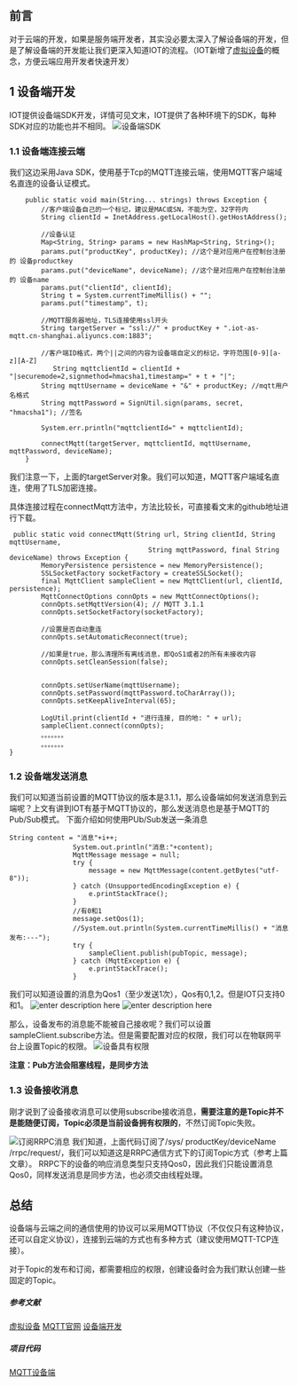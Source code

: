 
## 前言
对于云端的开发，如果是服务端开发者，其实没必要太深入了解设备端的开发，但是了解设备端的开发能让我们更深入知道IOT的流程。（IOT新增了[虚拟设备](https://help.aliyun.com/document_detail/88471.html?spm=a2c4g.11186623.2.16.fffb7411TJKJA7)的概念，方便云端应用开发者快速开发）


## 1 设备端开发
IOT提供设备端SDK开发，详情可见文末，IOT提供了各种环境下的SDK，每种SDK对应的功能也并不相同。
![设备端SDK](http://image.talkmoney.cn/2019-1-10/2019-1-10_阿里云-IOT平台开发-设备端开发（3）/1547088202708.png)


### 1.1 设备端连接云端
我们这边采用Java SDK，使用基于Tcp的MQTT连接云端，使用MQTT客户端域名直连的设备认证模式。

``` javas
    public static void main(String... strings) throws Exception {
        //客户端设备自己的一个标记，建议是MAC或SN，不能为空，32字符内
        String clientId = InetAddress.getLocalHost().getHostAddress();

        //设备认证
        Map<String, String> params = new HashMap<String, String>();
        params.put("productKey", productKey); //这个是对应用户在控制台注册的 设备productkey
        params.put("deviceName", deviceName); //这个是对应用户在控制台注册的 设备name
        params.put("clientId", clientId);
        String t = System.currentTimeMillis() + "";
        params.put("timestamp", t);

        //MQTT服务器地址，TLS连接使用ssl开头
        String targetServer = "ssl://" + productKey + ".iot-as-mqtt.cn-shanghai.aliyuncs.com:1883";

        //客户端ID格式，两个||之间的内容为设备端自定义的标记，字符范围[0-9][a-z][A-Z]
           String mqttclientId = clientId + "|securemode=2,signmethod=hmacsha1,timestamp=" + t + "|";
        String mqttUsername = deviceName + "&" + productKey; //mqtt用户名格式
        String mqttPassword = SignUtil.sign(params, secret, "hmacsha1"); //签名

        System.err.println("mqttclientId=" + mqttclientId);

        connectMqtt(targetServer, mqttclientId, mqttUsername, mqttPassword, deviceName);
    }
```
我们注意一下，上面的targetServer对象。我们可以知道，MQTT客户端域名直连，使用了TLS加密连接。


具体连接过程在connectMqtt方法中，方法比较长，可直接看文末的github地址进行下载。

``` javas
 public static void connectMqtt(String url, String clientId, String mqttUsername,
                                   String mqttPassword, final String deviceName) throws Exception {
        MemoryPersistence persistence = new MemoryPersistence();
        SSLSocketFactory socketFactory = createSSLSocket();
        final MqttClient sampleClient = new MqttClient(url, clientId, persistence);
        MqttConnectOptions connOpts = new MqttConnectOptions();
        connOpts.setMqttVersion(4); // MQTT 3.1.1
        connOpts.setSocketFactory(socketFactory);

        //设置是否自动重连
        connOpts.setAutomaticReconnect(true);

        //如果是true，那么清理所有离线消息，即QoS1或者2的所有未接收内容
        connOpts.setCleanSession(false);


        connOpts.setUserName(mqttUsername);
        connOpts.setPassword(mqttPassword.toCharArray());
        connOpts.setKeepAliveInterval(65);

        LogUtil.print(clientId + "进行连接, 目的地: " + url);
        sampleClient.connect(connOpts);
		。。。。。。。
		。。。。。。。
}
```


### 1.2 设备端发送消息
我们可以知道当前设置的MQTT协议的版本是3.1.1，那么设备端如何发送消息到云端呢？上文有讲到IOT有基于MQTT协议的，那么发送消息也是基于MQTT的Pub/Sub模式。
下面介绍如何使用PUb/Sub发送一条消息

``` javas
String content = "消息"+i++;
                System.out.println("消息:"+content);
                MqttMessage message = null;
                try {
                    message = new MqttMessage(content.getBytes("utf-8"));
                } catch (UnsupportedEncodingException e) {
                    e.printStackTrace();
                }
                //有0和1
                message.setQos(1);
                //System.out.println(System.currentTimeMillis() + "消息发布:---");
                try {
                    sampleClient.publish(pubTopic, message);
                } catch (MqttException e) {
                    e.printStackTrace();
                }
```
我们可以知道设置的消息为Qos1（至少发送1次），Qos有0,1,2。但是IOT只支持0和1。
![enter description here](http://image.talkmoney.cn/2019-1-10/2019-1-10_阿里云-IOT平台开发-设备端开发（3）/1547089957261.png)
![enter description here](http://image.talkmoney.cn/2019-1-10/2019-1-10_阿里云-IOT平台开发-设备端开发（3）/1547089968387.png)

那么，设备发布的消息能不能被自己接收呢？我们可以设置sampleClient.subscribe方法。但是需要配置对应的权限，我们可以在物联网平台上设置Topic的权限。
![设备具有权限](http://image.talkmoney.cn/2019-1-10/2019-1-10_阿里云-IOT平台开发-设备端开发（3）/1547090423353.png)

**注意：Pub方法会阻塞线程，是同步方法**


### 1.3 设备接收消息
刚才说到了设备接收消息可以使用subscribe接收消息，**需要注意的是Topic并不是能随便订阅，Topic必须是当前设备拥有权限的**，不然订阅Topic失败。

![订阅RRPC消息](http://image.talkmoney.cn/2019-1-10/2019-1-10_阿里云-IOT平台开发-设备端开发（3）/1547111510849.png)
我们知道，上面代码订阅了/sys/ productKey/deviceName /rrpc/request/，我们可以知道这是RRPC通信方式下的订阅Topic方式（参考上篇文章）。
RRPC下的设备的响应消息类型只支持Qos0，因此我们只能设置消息Qos0，同样发送消息是同步方法，也必须交由线程处理。

## 总结
设备端与云端之间的通信使用的协议可以采用MQTT协议（不仅仅只有这种协议，还可以自定义协议），连接到云端的方式也有多种方式（建议使用MQTT-TCP连接）。

对于Topic的发布和订阅，都需要相应的权限，创建设备时会为我们默认创建一些固定的Topic。


##### 参考文献
[虚拟设备](https://help.aliyun.com/document_detail/88471.html?spm=a2c4g.11186623.2.16.fffb7411TJKJA7)
[MQTT官网](http://mqtt.org/?spm=a2c4g.11186623.2.12.5ac778dcoCzsJI)
[设备端开发](https://help.aliyun.com/document_detail/42648.html?spm=a2c4g.11186623.6.633.5ac778dcoCzsJI)


##### 项目代码
[MQTT设备端](https://github.com/229319258/mqttclient)